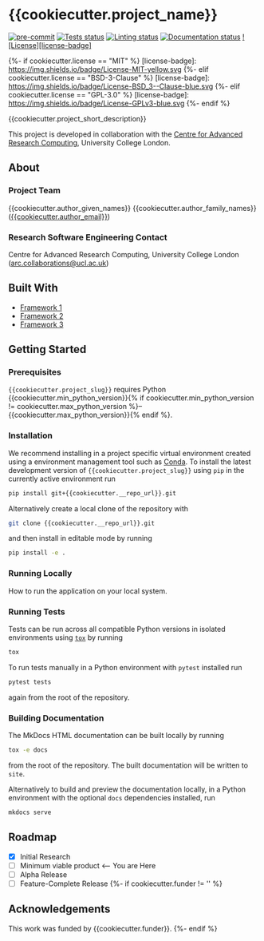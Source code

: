 # {{cookiecutter.project_name}}

[![pre-commit](https://img.shields.io/badge/pre--commit-enabled-brightgreen?logo=pre-commit&logoColor=white)](https://github.com/pre-commit/pre-commit)
[![Tests status][tests-badge]][tests-link]
[![Linting status][linting-badge]][linting-link]
[![Documentation status][documentation-badge]][documentation-link]
[![License][license-badge]](./LICENSE.md)

<!-- prettier-ignore-start -->
[tests-badge]:              {{cookiecutter.__repo_url}}/actions/workflows/tests.yml/badge.svg
[tests-link]:               {{cookiecutter.__repo_url}}/actions/workflows/tests.yml
[linting-badge]:            {{cookiecutter.__repo_url}}/actions/workflows/linting.yml/badge.svg
[linting-link]:             {{cookiecutter.__repo_url}}/actions/workflows/linting.yml
[documentation-badge]:      {{cookiecutter.__repo_url}}/actions/workflows/docs.yml/badge.svg
[documentation-link]:       {{cookiecutter.__repo_url}}/actions/workflows/docs.yml
{%- if cookiecutter.license == "MIT" %}
[license-badge]:            https://img.shields.io/badge/License-MIT-yellow.svg
{%- elif cookiecutter.license == "BSD-3-Clause" %}
[license-badge]:            https://img.shields.io/badge/License-BSD_3--Clause-blue.svg
{%- elif cookiecutter.license == "GPL-3.0" %}
[license-badge]:            https://img.shields.io/badge/License-GPLv3-blue.svg
{%- endif %}
<!-- prettier-ignore-end -->

{{cookiecutter.project_short_description}}

This project is developed in collaboration with the
[Centre for Advanced Research Computing](https://ucl.ac.uk/arc), University
College London.

## About

### Project Team

{{cookiecutter.author_given_names}} {{cookiecutter.author_family_names}} ([{{cookiecutter.author_email}}](mailto:{{cookiecutter.author_email}}))

<!-- TODO: how do we have an array of collaborators ? -->

### Research Software Engineering Contact

Centre for Advanced Research Computing, University College London
([arc.collaborations@ucl.ac.uk](mailto:arc.collaborations@ucl.ac.uk))

## Built With

<!-- TODO: can cookiecutter make a list of frameworks? -->

- [Framework 1](https://something.com)
- [Framework 2](https://something.com)
- [Framework 3](https://something.com)

## Getting Started

### Prerequisites

<!-- Any tools or versions of languages needed to run code. For example specific Python or Node versions. Minimum hardware requirements also go here. -->

`{{cookiecutter.project_slug}}` requires Python {{cookiecutter.min_python_version}}{% if cookiecutter.min_python_version != cookiecutter.max_python_version %}&ndash;{{cookiecutter.max_python_version}}{% endif %}.

### Installation

<!-- How to build or install the application. -->

We recommend installing in a project specific virtual environment created using
a environment management tool such as
[Conda](https://docs.conda.io/projects/conda/en/stable/). To install the latest
development version of `{{cookiecutter.project_slug}}` using `pip` in the currently active
environment run

```sh
pip install git+{{cookiecutter.__repo_url}}.git
```

Alternatively create a local clone of the repository with

```sh
git clone {{cookiecutter.__repo_url}}.git
```

and then install in editable mode by running

```sh
pip install -e .
```

### Running Locally

How to run the application on your local system.

### Running Tests

<!-- How to run tests on your local system. -->

Tests can be run across all compatible Python versions in isolated environments
using [`tox`](https://tox.wiki/en/latest/) by running

```sh
tox
```

To run tests manually in a Python environment with `pytest` installed run

```sh
pytest tests
```

again from the root of the repository.

### Building Documentation

The MkDocs HTML documentation can be built locally by running

```sh
tox -e docs
```

from the root of the repository. The built documentation will be written to
`site`.

Alternatively to build and preview the documentation locally, in a Python
environment with the optional `docs` dependencies installed, run

```sh
mkdocs serve
```

## Roadmap

- [x] Initial Research
- [ ] Minimum viable product <-- You are Here
- [ ] Alpha Release
- [ ] Feature-Complete Release
{%- if cookiecutter.funder != '' %}

## Acknowledgements

This work was funded by {{cookiecutter.funder}}.
{%- endif %}
